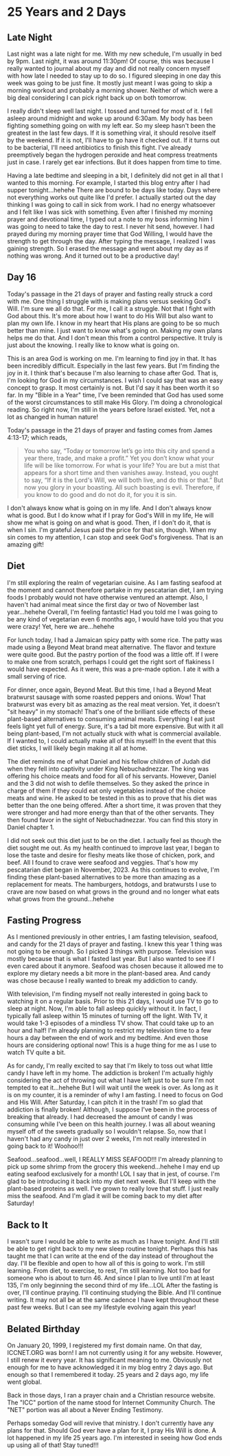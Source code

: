 # 25 Years and 2 Days

## Late Night

Last night was a late night for me. With my new schedule, I'm usually in bed by 9pm. Last night, it was around 11:30pm! Of course, this was because I really wanted to journal about my day and did not really concern myself with how late I needed to stay up to do so. I figured sleeping in one day this week was going to be just fine. It mostly just meant I was going to skip a morning workout and probably a morning shower. Neither of which were a big deal considering I can pick right back up on both tomorrow.

I really didn't sleep well last night. I tossed and turned for most of it. I fell asleep around midnight and woke up around 6:30am. My body has been fighting something going on with my left ear. So my sleep hasn't been the greatest in the last few days. If it is something viral, it should resolve itself by the weekend. If it is not, I'll have to go have it checked out. If it turns out to be bacterial, I'll need antibiotics to finish this fight. I've already preemptively began the hydrogen peroxide and heat compress treatments just in case. I rarely get ear infections. But it does happen from time to time.

Having a late bedtime and sleeping in a bit, I definitely did not get in all that I wanted to this morning. For example, I started this blog entry after I had supper tonight...hehehe There are bound to be days like today. Days where not everything works out quite like I'd prefer. I actually started out the day thinking I was going to call in sick from work. I had no energy whatsoever and I felt like I was sick with something. Even after I finished my morning prayer and devotional time, I typed out a note to my boss informing him I was going to need to take the day to rest. I never hit send, however. I had prayed during my morning prayer time that God Willing, I would have the strength to get through the day. After typing the message, I realized I was gaining strength. So I erased the message and went about my day as if nothing was wrong. And it turned out to be a productive day!

## Day 16

Today's passage in the 21 days of prayer and fasting really struck a cord with me. One thing I struggle with is making plans versus seeking God's Will. I'm sure we all do that. For me, I call it a struggle. Not that I fight with God about this. It's more about how I want to do His Will but also want to plan my own life. I know in my heart that His plans are going to be so much better than mine. I just want to know what's going on. Making my own plans helps me do that. And I don't mean this from a control perspective. It truly is just about the knowing. I really like to know what is going on.

This is an area God is working on me. I'm learning to find joy in that. It has been incredibly difficult. Especially in the last few years. But I'm finding the joy in it. I think that's because I'm also learning to chase after God. That is, I'm looking for God in my circumstances. I wish I could say that was an easy concept to grasp. It most certainly is not. But I'd say it has been worth it so far. In my "Bible in a Year" time, I've been reminded that God has used some of the worst circumstances to still make His Glory. I'm doing a chronological reading. So right now, I'm still in the years before Israel existed. Yet, not a lot as changed in human nature!

Today's passage in the 21 days of prayer and fasting comes from James 4:13-17; which reads,

> You who say, “Today or tomorrow let’s go into this city and spend a year there, trade, and make a profit.” Yet you don’t know what your life will be like tomorrow. For what is your life? You are but a mist that appears for a short time and then vanishes away. Instead, you ought to say, “If it is the Lord's Will, we will both live, and do this or that.” But now you glory in your boasting. All such boasting is evil. Therefore, if you know to do good and do not do it, for you it is sin.

I don't always know what is going on in my life. And I don't always know what is good. But I do know what if I pray for God's Will in my life, He will show me what is going on and what is good. Then, if I don't do it, that is when I sin. I'm grateful Jesus paid the price for that sin, though. When my sin comes to my attention, I can stop and seek God's forgiveness. That is an amazing gift!

## Diet

I'm still exploring the realm of vegetarian cuisine. As I am fasting seafood at the moment and cannot therefore partake in my pescatarian diet, I am trying foods I probably would not have otherwise ventured an attempt. Also, I haven't had animal meat since the first day or two of November last year...hehehe Overall, I'm feeling fantastic! Had you told me I was going to be any kind of vegetarian even 6 months ago, I would have told you that you were crazy! Yet, here we are...hehehe

For lunch today, I had a Jamaican spicy patty with some rice. The patty was made using a Beyond Meat brand meat alternative. The flavor and texture were quite good. But the pastry portion of the food was a little off. If I were to make one from scratch, perhaps I could get the right sort of flakiness I would have expected. As it were, this was a pre-made option. I ate it with a small serving of rice.

For dinner, once again, Beyond Meat. But this time, I had a Beyond Meat bratwurst sausage with some roasted peppers and onions. Wow! That bratwurst was every bit as amazing as the real meat version. Yet, it doesn't "sit heavy" in my stomach! That's one of the brilliant side effects of these plant-based alternatives to consuming animal meats. Everything I eat just feels light yet full of energy. Sure, it's a tad bit more expensive. But with it all being plant-based, I'm not actually stuck with what is commercial available. If I wanted to, I could actually make all of this myself! In the event that this diet sticks, I will likely begin making it all at home.

The diet reminds me of what Daniel and his fellow children of Judah did when they fell into captivity under King Nebuchadnezzar. The king was offering his choice meats and food for all of his servants. However, Daniel and the 3 did not wish to defile themselves. So they asked the prince in charge of them if they could eat only vegetables instead of the choice meats and wine. He asked to be tested in this as to prove that his diet was better than the one being offered. After a short time, it was proven that they were stronger and had more energy than that of the other servants. They then found favor in the sight of Nebuchadnezzar. You can find this story in Daniel chapter 1.

I did not seek out this diet just to be on the diet. I actually feel as though the diet sought me out. As my health continued to improve last year, I began to lose the taste and desire for fleshy meats like those of chicken, pork, and beef. All I found to crave were seafood and veggies. That's how my pescatarian diet began in November, 2023. As this continues to evolve, I'm finding these plant-based alternatives to be more than amazing as a replacement for meats. The hamburgers, hotdogs, and bratwursts I use to crave are now based on what grows in the ground and no longer what eats what grows from the ground...hehehe

## Fasting Progress

As I mentioned previously in other entries, I am fasting television, seafood, and candy for the 21 days of prayer and fasting. I knew this year 1 thing was not going to be enough. So I picked 3 things with purpose. Television was mostly because that is what I fasted last year. But I also wanted to see if I even cared about it anymore. Seafood was chosen because it allowed me to explore my dietary needs a bit more in the plant-based area. And candy was chose because I really wanted to break my addiction to candy.

With television, I'm finding myself not really interested in going back to watching it on a regular basis. Prior to this 21 days, I would use TV to go to sleep at night. Now, I'm able to fall asleep quickly without it. In fact, I typically fall asleep within 15 minutes of turning off the light. With TV, it would take 1-3 episodes of a mindless TV show. That could take up to an hour and half! I'm already planning to restrict my television time to a few hours a day between the end of work and my bedtime. And even those hours are considering optional now! This is a huge thing for me as I use to watch TV quite a bit.

As for candy, I'm really excited to say that I'm likely to toss out what little candy I have left in my home. The addiction is broken! I'm actually highly considering the act of throwing out what I have left just to be sure I'm not tempted to eat it...hehehe But I will wait until the week is over. As long as it is on my counter, it is a reminder of why I am fasting. I need to focus on God and His Will. After Saturday, I can pitch it in the trash! I'm so glad that addiction is finally broken! Although, I suppose I've been in the process of breaking that already. I had decreased the amount of candy I was consuming while I've been on this health journey. I was all about weaning myself off of the sweets gradually so I wouldn't relapse. So, now that I haven't had any candy in just over 2 weeks, I'm not really interested in going back to it! Woohoo!!!

Seafood...seafood...well, I REALLY MISS SEAFOOD!!! I'm already planning to pick up some shrimp from the grocery this weekend...hehehe I may end up eating seafood exclusively for a month! LOL I say that in jest, of course. I'm glad to be introducing it back into my diet next week. But I'll keep with the plant-based proteins as well. I've grown to really love that stuff. I just really miss the seafood. And I'm glad it will be coming back to my diet after Saturday!

## Back to It

I wasn't sure I would be able to write as much as I have tonight. And I'll still be able to get right back to my new sleep routine tonight. Perhaps this has taught me that I can write at the end of the day instead of throughout the day. I'll be flexible and open to how all of this is going to work. I'm still learning. From diet, to exercise, to rest, I'm still learning. Not too bad for someone who is about to turn 46. And since I plan to live until I'm at least 135, I'm only beginning the second third of my life...LOL After the fasting is over, I'll continue praying. I'll continuing studying the Bible. And I'll continue writing. It may not all be at the same cadence I have kept throughout these past few weeks. But I can see my lifestyle evolving again this year!

## Belated Birthday

On January 20, 1999, I registered my first domain name. On that day, ICCNET.ORG was born! I am not currently using it for any website. However, I still renew it every year. It has significant meaning to me. Obviously not enough for me to have acknowledged it in my blog entry 2 days ago. But enough so that I remembered it today. 25 years and 2 days ago, my life went global.

Back in those days, I ran a prayer chain and a Christian resource website. The "ICC" portion of the name stood for Internet Community Church. The "NET" portion was all about a Never Ending Testimony.

Perhaps someday God will revive that ministry. I don't currently have any plans for that. Should God ever have a plan for it, I pray His Will is done. A lot happened in my life 25 years ago. I'm interested in seeing how God ends up using all of that! Stay tuned!!!